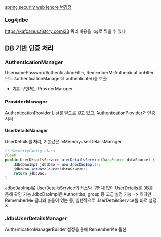 [spring security web ignore 변경점](https://velog.io/@ychxexn/5-Spring-Security%EC%97%90%EC%84%9C-%ED%8A%B9%EC%A0%95-url-%EC%A0%9C%EC%99%B8%ED%95%98%EA%B8%B0)

### Log4jdbc
https://kafcamus.tistory.com/23
쿼리 내용을 log로 찍을 수 있다
## DB 기반 인증 처리
### AuthenticationManager
UsernamePasswordAuthenticationFilter, RememberMeAuthenticationFilter
모두 AuthenticationManager의 authenticate()를 호출
- 기본 구현체는 ProviderManager
### ProviderManager
AuthenticationProvider List를 필드로 갖고 있고,
AuthenticationProvider가 인증 처리
#### UserDetailsManager
UserDetails를 처리, 기본값은 InMemoryUserDetailsManager
```java
// SecurityConfig.class
@Bean
public UserDetailsService userDetailsService(DataSource dataSource) {
	JdbcDaoImpl jdbcDao = new JdbcDaoImpl();
	jdbcDao.setDataSource(dataSource);
	return jdbcDao;
}
```
JdbcDaoImpl로 UserDetailsService의 커스텀 구현체 없이 UserDetails를 DB를 통해 확인 가능
JdbcDaoImpl은 Authorities, group 등 고급 설정 가능
=> 하지만 RememberMe 필터와 충돌이 있는 등, 일반적으로 UserDetailsService를 바로 설정 X
### JdbcUserDetailsManager
AuthenticationManagerBuilder 설정을 통해 RememberMe 옵션
